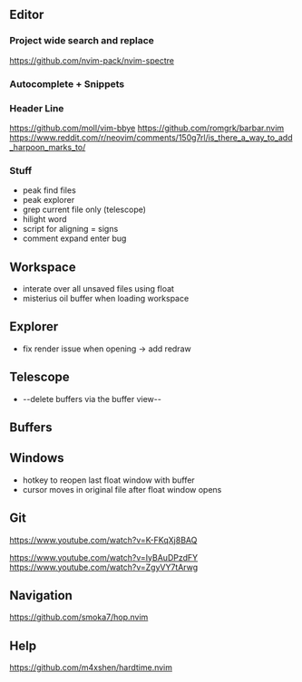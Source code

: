 ## Editor
### Project wide search and replace
https://github.com/nvim-pack/nvim-spectre

### Autocomplete + Snippets


### Header Line
https://github.com/moll/vim-bbye
https://github.com/romgrk/barbar.nvim
https://www.reddit.com/r/neovim/comments/150g7rl/is_there_a_way_to_add_harpoon_marks_to/

### Stuff
* peak find files
* peak explorer
* grep current file only (telescope)
* hilight word
* script for aligning = signs
* comment expand enter bug

## Workspace
* interate over all unsaved files using float
* misterius oil buffer when loading workspace

## Explorer
* fix render issue when opening -> add redraw

## Telescope
* --delete buffers via the buffer view--

## Buffers

## Windows
* hotkey to reopen last float window with buffer
* cursor moves in original file after float window opens

## Git
https://www.youtube.com/watch?v=K-FKqXj8BAQ

https://www.youtube.com/watch?v=IyBAuDPzdFY
https://www.youtube.com/watch?v=ZgyVY7tArwg


## Navigation
https://github.com/smoka7/hop.nvim

## Help
https://github.com/m4xshen/hardtime.nvim



